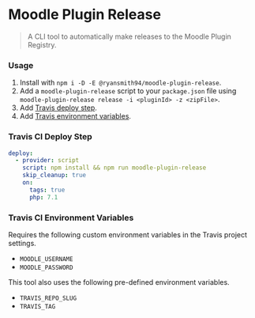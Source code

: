 # Moodle Plugin Release
> A CLI tool to automatically make releases to the Moodle Plugin Registry.

### Usage
1. Install with `npm i -D -E @ryansmith94/moodle-plugin-release`.
1. Add a `moodle-plugin-release` script to your `package.json` file using `moodle-plugin-release release -i <pluginId> -z <zipFile>`.
1. Add [Travis deploy step](#travis-ci-deploy-step).
1. Add [Travis environment variables](#travis-ci-environment-variables).

### Travis CI Deploy Step

```yml
deploy:
  - provider: script
    script: npm install && npm run moodle-plugin-release
    skip_cleanup: true
    on:
      tags: true
      php: 7.1
```

### Travis CI Environment Variables
Requires the following custom environment variables in the Travis project settings.

- `MOODLE_USERNAME`
- `MOODLE_PASSWORD`

This tool also uses the following pre-defined environment variables.

- `TRAVIS_REPO_SLUG`
- `TRAVIS_TAG`
